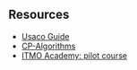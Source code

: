 ## Resources
- [Usaco Guide](https://usaco.guide/)
- [CP-Algorithms](https://cp-algorithms.com/)
- [ITMO Academy: pilot course](https://codeforces.com/edu/course/2)
